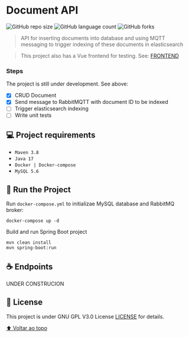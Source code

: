 # Document API

<!---Esses são exemplos. Veja https://shields.io para outras pessoas ou para personalizar este conjunto de escudos. Você pode querer incluir dependências, status do projeto e informações de licença aqui--->

![GitHub repo size](https://img.shields.io/github/repo-size/iuricode/README-template?style=for-the-badge)
![GitHub language count](https://img.shields.io/github/languages/count/iuricode/README-template?style=for-the-badge)
![GitHub forks](https://img.shields.io/github/forks/iuricode/README-template?style=for-the-badge)

> API for inserting documents into database and using MQTT messaging to trigger indexing of these documents in elasticsearch

> This project also has a Vue frontend for testing. See: [FRONTEND](https://google.com)

### Steps

The project is still under development. See above:

- [x] CRUD Document
- [x] Send message to RabbitMQTT with document ID to be indexed
- [ ] Trigger elasticsearch indexing
- [ ] Write unit tests

## 💻 Project requirements


* `Maven 3.8`
* `Java 17`
* `Docker | Docker-compose`
* `MySQL 5.6`

## 🚀 Run the Project

Run `docker-compose.yml` to initializae MySQL database and RabbitMQ broker:
```
docker-compose up -d
```

Build and run Spring Boot project
```
mvn clean install
mvn spring-boot:run
```

## ☕ Endpoints

UNDER CONSTRUCION

## 📝 License

This project is under GNU GPL V3.0 License [LICENSE](LICENSE.md) for details.

[⬆ Voltar ao topo](#document-api)<br>